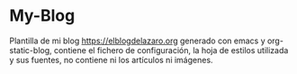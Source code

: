# My-Blog

Plantilla de mi blog https://elblogdelazaro.org generado con emacs y org-static-blog, contiene el fichero de configuración, la hoja de estilos utilizada y sus fuentes, no contiene ni los artículos ni imágenes.
